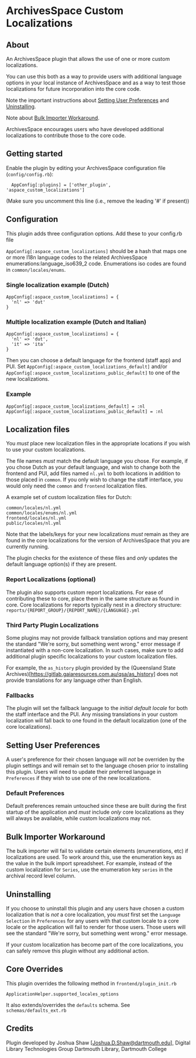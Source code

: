 # ArchivesSpace Custom Localizations

## About

An ArchivesSpace plugin that allows the use of one or more custom localizations.

You can use this both as a way to provide users with additional language options in your
local instance of ArchivesSpace and as a way to test those localizations for future 
incorporation into the core code.

Note the important instructions about [Setting User Preferences](#setting-user-preferences)
and [Uninstalling](#uninstalling).

Note about [Bulk Importer Workaround](#bulk-importer-workaround).

ArchivesSpace encourages users who have developed additional localizations to contribute
those to the core code.

## Getting started

Enable the plugin by editing your ArchivesSpace configuration file
(`config/config.rb`):

```
  AppConfig[:plugins] = ['other_plugin', 'aspace_custom_localizations']
```

(Make sure you uncomment this line (i.e., remove the leading '#' if present))

## Configuration

This plugin adds three configuration options. Add these to your config.rb file

`AppConfig[:aspace_custom_localizations]` should be a hash that maps one or more
I18n language codes to the related ArchivesSpace enumerations:language_iso639_2 code.
Enumerations iso codes are found in `common/locales/enums`.

### Single localization example (Dutch)

```
AppConfig[:aspace_custom_localizations] = {
  'nl' => 'dut'
}
```

### Multiple localization example (Dutch and Italian)

```
AppConfig[:aspace_custom_localizations] = {
  'nl' => 'dut',
  'it' => 'ita'
}
```

Then you can choose a default language for the frontend (staff app) and PUI. 
Set `AppConfig[:aspace_custom_localizations_default]` and/or 
`AppConfig[:aspace_custom_localizations_public_default]`
to one of the new localizations.

### Example
```
AppConfig[:aspace_custom_localizations_default] = :nl
AppConfig[:aspace_custom_localizations_public_default] = :nl
```

## Localization files

You *must* place new localization files in the appropriate locations if you wish to 
use your custom localizations.

The file names *must* match the default language you chose. For example, if you chose 
Dutch as your default language, and wish to change both the frontend and PUI, add files 
named `nl.yml` to both locations in addition to those placed in `common`. If you only 
wish to change the staff interface, you would only need the `common` and `frontend` 
localization files.

A example set of custom localization files for Dutch:

```
common/locales/nl.yml
common/locales/enums/nl.yml
frontend/locales/nl.yml
public/locales/nl.yml
```

Note that the labels/keys for your new localizations *must* remain as they are found in
the core localizations for the version of ArchivesSpace that you are currently running.

The plugin checks for the existence of these files and *only* updates the default language 
option(s) if they are present.

### Report Localizations (optional)

The plugin also supports custom report localizations. For ease of contributing these to core,
place them in the same structure as found in core. Core localizations for reports
typically nest in a directory structure: `reports/{REPORT_GROUP}/{REPORT_NAME}/{LANGUAGE}.yml`

### Third Party Plugin Localizations

Some plugins may not provide fallback translation options and may present the standard
"We're sorry, but something went wrong." error message if instantiated with a non-core
localization. In such cases, make sure to add additional plugin specific localizations to your
custom localization files.

For example, the `as_history` plugin provided by the 
(Queensland State Archives)[https://gitlab.gaiaresources.com.au/qsa/as_history] does not provide
translations for any language other than English.

### Fallbacks

The plugin will set the fallback language to the *initial default locale* for both the staff 
interface and the PUI. Any missing translations in your custom localization will fall back to
one found in the default localization (one of the core localizations). 

## Setting User Preferences

A user's preference for their chosen language will *not* be overriden by the plugin settings and
will remain set to the language chosen prior to installing this plugin. Users will need to
update their preferred language in `Preferences` if they wish to use one of the new localizations.

### Default Preferences

Default preferences remain untouched since these are built during the first startup of the
application and *must* include *only* core localizations as they will always be available, while
custom localizations may not.

## Bulk Importer Workaround

The bulk importer will fail to validate certain elements (enumerations, etc) if localizations are used.
To work around this, use the enumeration keys as the value in the bulk import spreadsheet.
For example, instead of the custom localization for `Series`, use the enumeration key `series` in the
archival record level column.

## Uninstalling

If you choose to uninstall this plugin and any users have chosen a custom localization that 
is *not* a core localization, you *must* first set the `Language Selection` in `Preferences`
for any users with that custom locale to a core locale or the application will fail to render
for those users. Those users will see the standard "We're sorry, but something went wrong."
error message.

If your custom localization has become part of the core localizations, you can safely remove
this plugin without any additional action.

## Core Overrides

This plugin overrides the following method in `frontend/plugin_init.rb`

```
ApplicationHelper.supported_locales_options
```

It also extends/overrides the `defaults` schema. See `schemas/defaults_ext.rb`

## Credits

Plugin developed by Joshua Shaw [Joshua.D.Shaw@dartmouth.edu], Digital Library Technologies Group
Dartmouth Library, Dartmouth College
